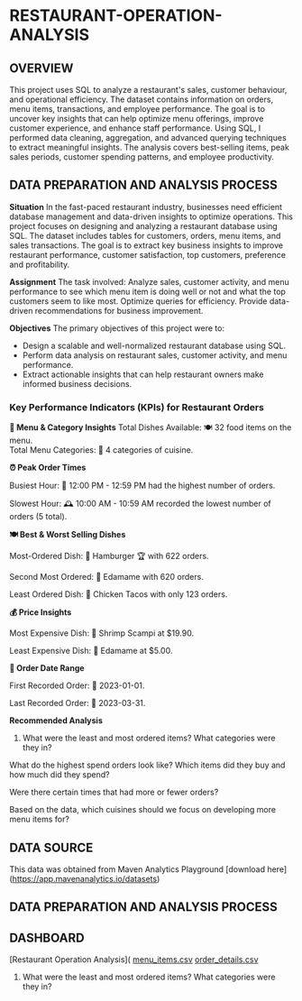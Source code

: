 # RESTAURANT-OPERATION-ANALYSIS
## OVERVIEW
This project uses SQL to analyze a restaurant's sales, customer behaviour, and operational efficiency. The dataset contains information on orders, menu items, transactions, and employee performance. The goal is to uncover key insights that can help optimize menu offerings, improve customer experience, and enhance staff performance.
Using SQL, I performed data cleaning, aggregation, and advanced querying techniques to extract meaningful insights. The analysis covers best-selling items, peak sales periods, customer spending patterns, and employee productivity.

## DATA PREPARATION AND ANALYSIS PROCESS
  **Situation**
In the fast-paced restaurant industry, businesses need efficient database management and data-driven insights to optimize operations. This project focuses on designing and analyzing a restaurant database using SQL. The dataset includes tables for customers, orders, menu items, and sales transactions. The goal is to extract key business insights to improve restaurant performance, customer satisfaction, top customers, preference and profitability.

 **Assignment**
The task involved:
Analyze sales, customer activity, and menu performance to see which menu item is doing well or not and what the top customers seem to like most.
Optimize queries for efficiency.
Provide data-driven recommendations for business improvement.

**Objectives**
The primary objectives of this project were to:
- Design a scalable and well-normalized restaurant database using SQL.
- Perform data analysis on restaurant sales, customer activity, and menu performance.
- Extract actionable insights that can help restaurant owners make informed business decisions.
  
### **Key Performance Indicators (KPIs) for Restaurant Orders**

**📌 Menu & Category Insights**
    Total Dishes Available: 🍽️ 32 food items on the menu.  
    Total Menu Categories: 📂 4 categories of cuisine.   
   
**⏰ Peak Order Times**  

Busiest Hour: 🚀 12:00 PM - 12:59 PM had the highest number of orders.  

Slowest Hour: 🕰️ 10:00 AM - 10:59 AM recorded the lowest number of orders (5 total).  


**🍽️ Best & Worst Selling Dishes**  

Most-Ordered Dish: 🍔 Hamburger 🏆 with 622 orders.  

Second Most Ordered: 🥢 Edamame with 620 orders.  

Least Ordered Dish: 🌮 Chicken Tacos with only 123 orders.  

**💰 Price Insights**  

Most Expensive Dish: 🦐 Shrimp Scampi at $19.90.  

Least Expensive Dish: 🥢 Edamame at $5.00.

**📅 Order Date Range**  

First Recorded Order: 📆 2023-01-01.  

Last Recorded Order: 📆 2023-03-31.

**Recommended Analysis**
1. What were the least and most ordered items? What categories were they in?

What do the highest spend orders look like? Which items did they buy and how much did they spend?

Were there certain times that had more or fewer orders?

Based on the data, which cuisines should we focus on developing more menu items for?

## DATA SOURCE
This data was obtained from  Maven Analytics Playground
[download here] (https://app.mavenanalytics.io/datasets)

## DATA PREPARATION AND ANALYSIS PROCESS

## DASHBOARD
[Restaurant Operation Analysis](
[menu_items.csv](https://github.com/user-attachments/files/19009031/menu_items.csv)
[order_details.csv](https://github.com/user-attachments/files/19009040/order_details.csv)

1. What were the least and most ordered items? What categories were they in?


